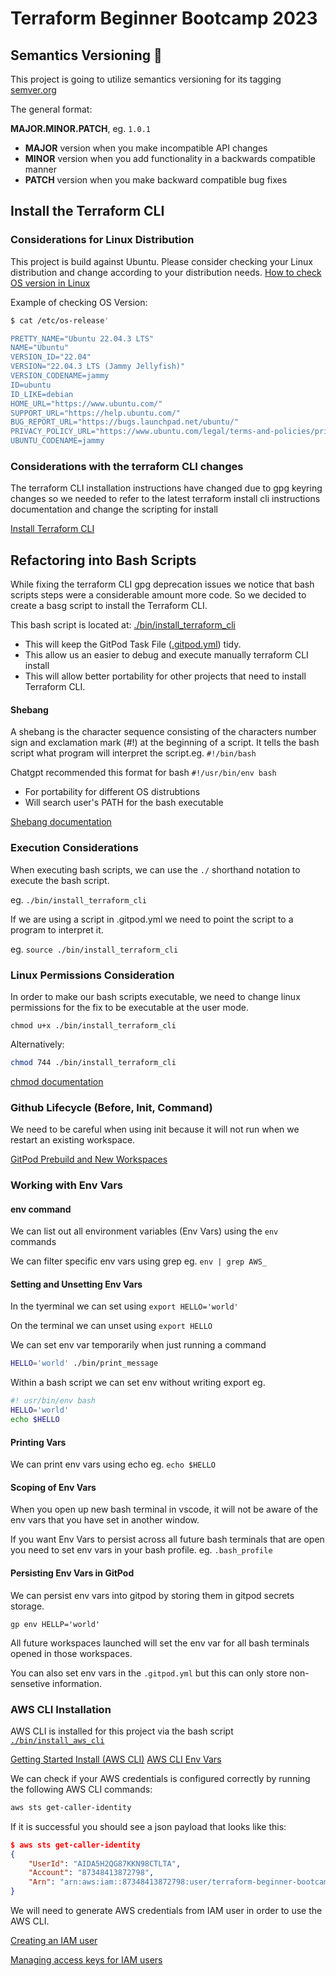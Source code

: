 # Terraform Beginner Bootcamp 2023

## Semantics Versioning :mage:

This project is going to utilize semantics versioning for its tagging
[semver.org](https://semver.org) 

The general format:

**MAJOR.MINOR.PATCH**, eg. `1.0.1`

- **MAJOR** version when you make incompatible API changes
- **MINOR** version when you add functionality in a backwards compatible manner
- **PATCH** version when you make backward compatible bug fixes

## Install the Terraform CLI

### Considerations for Linux Distribution
This project is build against Ubuntu. Please consider checking your Linux distribution and change according to your distribution needs. 
[How to check OS version in Linux](https://www.cyberciti.biz/faq/how-to-check-os-version-in-linux-command-line/)

Example of checking OS Version:
```sh
$ cat /etc/os-release'

PRETTY_NAME="Ubuntu 22.04.3 LTS"
NAME="Ubuntu"
VERSION_ID="22.04"
VERSION="22.04.3 LTS (Jammy Jellyfish)"
VERSION_CODENAME=jammy
ID=ubuntu
ID_LIKE=debian
HOME_URL="https://www.ubuntu.com/"
SUPPORT_URL="https://help.ubuntu.com/"
BUG_REPORT_URL="https://bugs.launchpad.net/ubuntu/"
PRIVACY_POLICY_URL="https://www.ubuntu.com/legal/terms-and-policies/privacy-policy"
UBUNTU_CODENAME=jammy
```

### Considerations with the terraform CLI changes 
The terraform CLI installation instructions have changed due to gpg keyring changes so we needed to refer to the latest terraform install cli instructions documentation and change the scripting for install

[Install Terraform CLI](https://developer.hashicorp.com/terraform/tutorials/aws-get-started/install-cli)

## Refactoring into Bash Scripts
While fixing the terraform CLI gpg deprecation issues we notice that bash scripts steps were a considerable amount more code. So we decided to create a basg script to install the Terraform CLI.

This bash script is located at: [./bin/install_terraform_cli](./bin/install_terraform_cli)

-   This will keep the GitPod Task File ([.gitpod.yml](.gitpod.yml)) tidy.
-   This allow us an easier to debug and execute manually terraform CLI install
-   This will allow better portability for other projects that need to install Terraform CLI.


#### Shebang
A shebang is the character sequence consisting of the characters number sign and exclamation mark (#!) at the beginning of a script. It tells the bash script what program will interpret the script.eg. `#!/bin/bash`

Chatgpt recommended this format for bash `#!/usr/bin/env bash` 

-   For portability for different OS distrubtions 
-   Will search user's PATH for the bash executable

[Shebang documentation](https://en.wikipedia.org/wiki/Shebang_(Unix))

### Execution Considerations
When executing bash scripts, we can use the `./` shorthand notation to execute the bash script. 

eg. `./bin/install_terraform_cli`

If we are using a script in .gitpod.yml we need to point the script to a program to interpret it. 

eg. `source ./bin/install_terraform_cli`

### Linux Permissions Consideration
In order to make our bash scripts executable, we need to change linux permissions for the fix to be executable at the user mode.
```
chmod u+x ./bin/install_terraform_cli
```
Alternatively:
```sh
chmod 744 ./bin/install_terraform_cli
```
[chmod documentation](https://en.wikipedia.org/wiki/Chmod)

### Github Lifecycle (Before, Init, Command)
We need to be careful when using init because it will not run when we restart an existing workspace. 

[GitPod Prebuild and New Workspaces](https://www.gitpod.io/docs/configure/workspaces/tasks)

### Working with Env Vars

#### env command
We can list out all environment variables (Env Vars) using the `env` commands

We can filter specific env vars using grep eg. `env | grep AWS_`

#### Setting and Unsetting Env Vars
In the tyerminal we can set using `export HELLO='world'`

On the terminal we can unset using `export HELLO`

We can set env var temporarily when just running a command

```sh
HELLO='world' ./bin/print_message
```
Within a bash script we can set env without writing export eg.
```sh
#! usr/bin/env bash
HELLO='world'
echo $HELLO
```

#### Printing Vars
We can print env vars using echo eg. `echo $HELLO`

#### Scoping of Env Vars
When you open up new bash terminal in vscode, it will not be aware of the env vars that you have set in another window. 

If you want Env Vars to persist across all future bash terminals that are open you need to set env vars in your bash profile. eg. `.bash_profile`

#### Persisting Env Vars in GitPod
We can persist env vars into gitpod by storing them in gitpod secrets storage.
```
gp env HELLP='world'
```
All future workspaces launched will set the env var for all bash terminals opened in those workspaces.
 
You can also set env vars in the `.gitpod.yml` but this can only store non-sensetive information.

### AWS CLI Installation

AWS CLI is installed for this project via the bash script [`./bin/install_aws_cli`](./bin/install_aws_cli)

[Getting Started Install (AWS CLI)](https://docs.aws.amazon.com/cli/latest/userguide/getting-started-install.html)
[AWS CLI Env Vars](https://docs.aws.amazon.com/cli/latest/userguide/cli-configure-envvars.html)

We can check if your AWS credentials is configured correctly by running the following AWS CLI commands: 
```sh
aws sts get-caller-identity
```
If it is successful you should see a json payload that looks like this:

```json
$ aws sts get-caller-identity
{
    "UserId": "AIDA5H2QG87KKN98CTLTA",
    "Account": "87348413872798",
    "Arn": "arn:aws:iam::87348413872798:user/terraform-beginner-bootcamp"
}
```

We will need to generate AWS credentials from IAM user in order to use the AWS CLI.

[Creating an IAM user](https://docs.aws.amazon.com/IAM/latest/UserGuide/id_users_create.html)

[Managing access keys for IAM users](https://docs.aws.amazon.com/IAM/latest/UserGuide/id_credentials_access-keys.html)